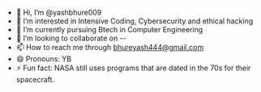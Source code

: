 - 👋 Hi, I’m @yashbhure009
- 👀 I’m interested in Intensive Coding, Cybersecurity and ethical hacking
- 🌱 I’m currently pursuing Btech in Computer Engineering 
- 💞️ I’m looking to collaborate on --
- 📫 How to reach me through bhureyash444@gmail.com
- 😄 Pronouns: YB
- ⚡ Fun fact: NASA still uses programs that are dated in the 70s for their spacecraft.

<!---
yashbhure009/yashbhure009 is a ✨ special ✨ repository because its `README.md` (this file) appears on your GitHub profile.
You can click the Preview link to take a look at your changes.
--->
